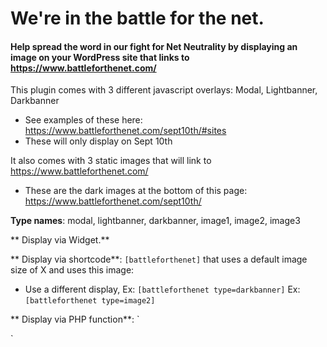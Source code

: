 # We're in the battle for the net.

#### Help spread the word in our fight for Net Neutrality by displaying an image on your WordPress site that links to https://www.battleforthenet.com/

This plugin comes with 3 different javascript overlays: Modal, Lightbanner, Darkbanner
- See examples of these here: https://www.battleforthenet.com/sept10th/#sites
- These will only display on Sept 10th

It also comes with 3 static images that will link to https://www.battleforthenet.com/
- These are the dark images at the bottom of this page: https://www.battleforthenet.com/sept10th/

**Type names**: modal, lightbanner, darkbanner, image1, image2, image3

** Display via Widget.**

** Display via shortcode**: `[battleforthenet]` that uses a default image size of X and uses this image:
- Use a different display, Ex: `[battleforthenet type=darkbanner]`  Ex: `[battleforthenet type=image2]`

** Display via PHP function**:
`<?php if function_exists( 'battleforthenet_output' ) : ?>
	<?php battleforthenet_output( $type, $custom_image ); ?>
<?php endif; ?>`